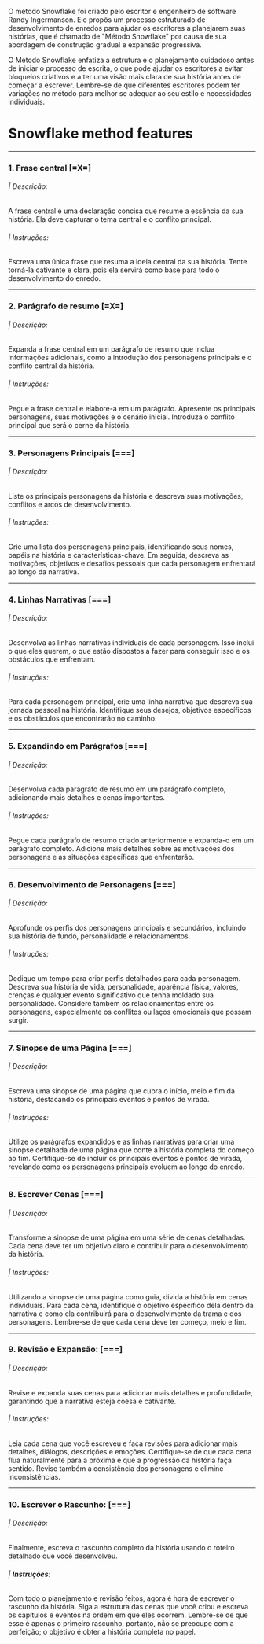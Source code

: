 O método Snowflake foi criado pelo escritor e engenheiro de software Randy Ingermanson. Ele propôs um processo estruturado de desenvolvimento de enredos para ajudar os escritores a planejarem suas histórias, que é chamado de "Método Snowflake" por causa de sua abordagem de construção gradual e expansão progressiva.

O Método Snowflake enfatiza a estrutura e o planejamento cuidadoso antes de iniciar o processo de escrita, o que pode ajudar os escritores a evitar bloqueios criativos e a ter uma visão mais clara de sua história antes de começar a escrever. Lembre-se de que diferentes escritores podem ter variações no método para melhor se adequar ao seu estilo e necessidades individuais.

# Snowflake method features

---

### **1. Frase central** [=X=]

###### | _Descrição_:

A frase central é uma declaração concisa que resume a essência da sua história. Ela deve capturar o tema central e o conflito principal.

###### | _Instruções_:

Escreva uma única frase que resuma a ideia central da sua história. Tente torná-la cativante e clara, pois ela servirá como base para todo o desenvolvimento do enredo.

---

### **2. Parágrafo de resumo** [=X=]

###### | _Descrição_:

Expanda a frase central em um parágrafo de resumo que inclua informações adicionais, como a introdução dos personagens principais e o conflito central da história.

###### | _Instruções_:

Pegue a frase central e elabore-a em um parágrafo. Apresente os principais personagens, suas motivações e o cenário inicial. Introduza o conflito principal que será o cerne da história.

---

### **3. Personagens Principais** [===]

###### | _Descrição_:

Liste os principais personagens da história e descreva suas motivações, conflitos e arcos de desenvolvimento.

###### | _Instruções_:

Crie uma lista dos personagens principais, identificando seus nomes, papéis na história e características-chave. Em seguida, descreva as motivações, objetivos e desafios pessoais que cada personagem enfrentará ao longo da narrativa.

---

### **4. Linhas Narrativas** [===]

###### | _Descrição_:

Desenvolva as linhas narrativas individuais de cada personagem. Isso inclui o que eles querem, o que estão dispostos a fazer para conseguir isso e os obstáculos que enfrentam.

###### | _Instruções_:

Para cada personagem principal, crie uma linha narrativa que descreva sua jornada pessoal na história. Identifique seus desejos, objetivos específicos e os obstáculos que encontrarão no caminho.

---

### **5. Expandindo em Parágrafos** [===]

###### | _Descrição_:

Desenvolva cada parágrafo de resumo em um parágrafo completo, adicionando mais detalhes e cenas importantes.

###### | _Instruções_:

Pegue cada parágrafo de resumo criado anteriormente e expanda-o em um parágrafo completo. Adicione mais detalhes sobre as motivações dos personagens e as situações específicas que enfrentarão.

---

### **6. Desenvolvimento de Personagens** [===]

###### | _Descrição_:

Aprofunde os perfis dos personagens principais e secundários, incluindo sua história de fundo, personalidade e relacionamentos.

###### | _Instruções_:

Dedique um tempo para criar perfis detalhados para cada personagem. Descreva sua história de vida, personalidade, aparência física, valores, crenças e qualquer evento significativo que tenha moldado sua personalidade. Considere também os relacionamentos entre os personagens, especialmente os conflitos ou laços emocionais que possam surgir.

---

### **7. Sinopse de uma Página** [===]

###### | _Descrição_:

Escreva uma sinopse de uma página que cubra o início, meio e fim da história, destacando os principais eventos e pontos de virada.

###### | _Instruções_:

Utilize os parágrafos expandidos e as linhas narrativas para criar uma sinopse detalhada de uma página que conte a história completa do começo ao fim. Certifique-se de incluir os principais eventos e pontos de virada, revelando como os personagens principais evoluem ao longo do enredo.

---

### **8. Escrever Cenas** [===]

###### | _Descrição_:

Transforme a sinopse de uma página em uma série de cenas detalhadas. Cada cena deve ter um objetivo claro e contribuir para o desenvolvimento da história.

###### | _Instruções_:

Utilizando a sinopse de uma página como guia, divida a história em cenas individuais. Para cada cena, identifique o objetivo específico dela dentro da narrativa e como ela contribuirá para o desenvolvimento da trama e dos personagens. Lembre-se de que cada cena deve ter começo, meio e fim.

---

### **9. Revisão e Expansão:** [===]

###### | _Descrição_:

Revise e expanda suas cenas para adicionar mais detalhes e profundidade, garantindo que a narrativa esteja coesa e cativante.

###### | _Instruções_:

Leia cada cena que você escreveu e faça revisões para adicionar mais detalhes, diálogos, descrições e emoções. Certifique-se de que cada cena flua naturalmente para a próxima e que a progressão da história faça sentido. Revise também a consistência dos personagens e elimine inconsistências.

---

### **10. Escrever o Rascunho:** [===]

###### | _Descrição_:

Finalmente, escreva o rascunho completo da história usando o roteiro detalhado que você desenvolveu.

###### | **Instruções**:

Com todo o planejamento e revisão feitos, agora é hora de escrever o rascunho da história. Siga a estrutura das cenas que você criou e escreva os capítulos e eventos na ordem em que eles ocorrem. Lembre-se de que esse é apenas o primeiro rascunho, portanto, não se preocupe com a perfeição; o objetivo é obter a história completa no papel.
